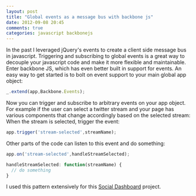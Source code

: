 ```yaml
---
layout: post
title: "Global events as a message bus with backbone js"
date: 2012-09-08 20:45
comments: true
categories: javascript backbonejs
---
```


In the past I leveraged jQuery's events to create a client side message bus in javascript. Triggering and subscribing to global events is a great way to decouple your javascript code and make it more flexible and maintainable. Enter backbone JS, which has even better built in support for events. An easy way to get started is to bolt on event support to your main global app object:

``` javascript
_.extend(app,Backbone.Events);
```

Now you can trigger and subscribe to arbitrary events on your app object. For example if the user can select a twitter stream and your page has various components that change accordingly based on the selected stream: When the stream is selected, trigger the event:

``` javascript
app.trigger('stream-selected',streamName);
```

Other parts of the code can listen to this event and do something:

``` javascript
app.on('stream-selected',handleStreamSelected);

handleStreamSelected: function(streamName) {
  // do something
}
```

I used this pattern extensively for this [Social Dashboard](http://events.current.com) project.
